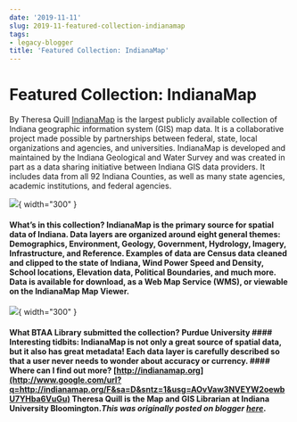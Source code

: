 ```yaml
---
date: '2019-11-11'
slug: 2019-11-featured-collection-indianamap
tags:
- legacy-blogger
title: 'Featured Collection: IndianaMap'
---
```


# Featured Collection: IndianaMap

By Theresa Quill [IndianaMap](https://geo.btaa.org/catalog?f%5Bdct_isPartOf_sm%5D%5B%5D=09a-01) is the largest publicly available collection of Indiana geographic information system (GIS) map data. It is a collaborative project made possible by partnerships between federal, state, local organizations and agencies, and universities. IndianaMap is developed and maintained by the Indiana Geological and Water Survey and was created in part as a data sharing initiative between Indiana GIS data providers. It includes data from all 92 Indiana Counties, as well as many state agencies, academic institutions, and federal agencies. 

[![](https://blogger.googleusercontent.com/img/a/AVvXsEhvyZ1H59L9ZX9pwwD1FGop_l54ooxKJ8qvNo2NHFloK52oevxDZJWNwU1QMhtCC44_f5-w1Zw_XB0KJyQ5j2FgcT56MmS5XJ2qAZOjS5O1r7_fmm0jOGap1yClXCklk_M6_QE8pWwpxXk4fudyFTTMsOKXU_PgIRbQ_vducTv79IoN4-IdeIUzXn2P2Q=w640-h491)](http://indianamap.org/YN8-T_p2QotNbH){ width="300" }


#### What’s in this collection? IndianaMap is the primary source for spatial data of Indiana. Data layers <!-- more --> are organized around eight general themes: Demographics, Environment, Geology, Government, Hydrology, Imagery, Infrastructure, and Reference. Examples of data are Census data cleaned and clipped to the state of Indiana, Wind Power Speed and Density, School locations, Elevation data, Political Boundaries, and much more. Data is available for download, as a Web Map Service (WMS), or viewable on the IndianaMap Map Viewer. 

[![](https://blogger.googleusercontent.com/img/a/AVvXsEhzby5ZQdJa5ieYalx8PrNHVSobdlbwGJ3M2C1LBKSASnE3VTH9kluxa0N2kOuJ2c7BnVQZNvLCOCG_NIZpoYOKECCh6ubcYz28Nolpkpg3EITLXKWbUXBiKs07Ti2YvrLARApM91dIXGQXPkmYe_0VdnoOGiIO2Nw-hHmWyWmnmZfkFUoLziADWdoyig=w640-h380)](http://indianamap.org/){ width="300" }


#### What BTAA Library submitted the collection? Purdue University #### Interesting tidbits: IndianaMap is not only a great source of spatial data, but it also has great metadata! Each data layer is carefully described so that a user never needs to wonder about accuracy or currency. #### Where can I find out more? [http://indianamap.org](http://www.google.com/url?q=http://indianamap.org/F&sa=D&sntz=1&usg=AOvVaw3NVEYW2oewbU7YHba6VuGu) Theresa Quill is the Map and GIS Librarian at Indiana University Bloomington.*This was originally posted on blogger [here](https://geobtaa.blogspot.com/2019/11/featured-collection-indianamap.html)*.

